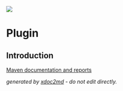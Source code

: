 ![](http://dev.lutece.paris.fr/jenkins/buildStatus/icon?job=cms-module-jsr170-solr-deploy)
# Plugin

## Introduction


[Maven documentation and reports](http://dev.lutece.paris.fr/plugins/module-jsr170-solr/)



 *generated by [xdoc2md](https://github.com/lutece-platform/tools-maven-xdoc2md-plugin) - do not edit directly.*